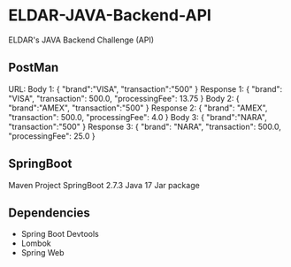 # ELDAR-JAVA-Backend-API
ELDAR's JAVA Backend Challenge (API)

## PostMan
URL: 
Body 1:
{
    "brand":"VISA",
    "transaction":"500"
}
Response 1:
{
    "brand": "VISA",
    "transaction": 500.0,
    "processingFee": 13.75
}
Body 2:
{
    "brand":"AMEX",
    "transaction":"500"
}
Response 2:
{
    "brand": "AMEX",
    "transaction": 500.0,
    "processingFee": 4.0
}
Body 3:
{
    "brand":"NARA",
    "transaction":"500"
}
Response 3:
{
    "brand": "NARA",
    "transaction": 500.0,
    "processingFee": 25.0
}

## SpringBoot
Maven Project
SpringBoot 2.7.3
Java 17
Jar package

## Dependencies
- Spring Boot Devtools
- Lombok
- Spring Web


